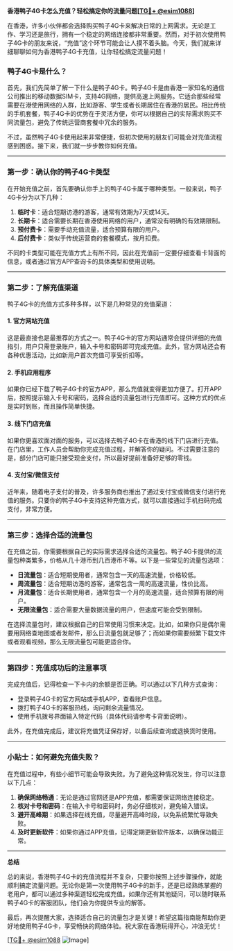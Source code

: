 **香港鸭子4G卡怎么充值？轻松搞定你的流量问题[[TG💪+ @esim1088](https://t.me/s/esim1088)]**

在香港，许多小伙伴都会选择购买鸭子4G卡来解决日常的上网需求。无论是工作、学习还是旅行，拥有一个稳定的网络连接都非常重要。然而，对于初次使用鸭子4G卡的朋友来说，“充值”这个环节可能会让人摸不着头脑。今天，我们就来详细聊聊如何为香港鸭子4G卡充值，让你轻松搞定流量问题！

### 鸭子4G卡是什么？

首先，我们先简单了解一下什么是鸭子4G卡。鸭子4G卡是由香港一家知名的通信公司推出的移动数据SIM卡，支持4G网络，提供高速上网服务。它适合那些经常需要在港使用网络的人群，比如游客、学生或者长期居住在香港的居民。相比传统的手机套餐，鸭子4G卡的优势在于灵活方便，你可以根据自己的实际需求购买不同流量包，避免了传统运营商套餐中冗余的服务。

不过，虽然鸭子4G卡使用起来非常便捷，但初次使用的朋友们可能会对充值流程感到困惑。接下来，我们就一步步教你如何充值。

---

### 第一步：确认你的鸭子4G卡类型

在开始充值之前，首先要确认你手上的鸭子4G卡属于哪种类型。一般来说，鸭子4G卡分为以下几种：

1. **临时卡**：适合短期访港的游客，通常有效期为7天或14天。
2. **长期卡**：适合需要长期在香港使用网络的用户，通常没有明确的有效期限制。
3. **预付费卡**：需要手动充值流量，适合预算有限的用户。
4. **后付费卡**：类似于传统运营商的套餐模式，按月扣费。

不同的卡类型可能在充值方式上有所不同，因此在充值前一定要仔细查看卡背面的信息，或者通过官方APP查询卡的具体类型和使用说明。

---

### 第二步：了解充值渠道

鸭子4G卡的充值方式多种多样，以下是几种常见的充值渠道：

#### 1. 官方网站充值
这是最直接也是最推荐的方式之一。鸭子4G卡的官方网站通常会提供详细的充值指引，用户只需登录账户，输入卡号和密码即可完成充值。此外，官方网站还会有各种优惠活动，比如新用户首次充值可享受折扣等。

#### 2. 手机应用程序
如果你已经下载了鸭子4G卡的官方APP，那么充值就变得更加方便了。打开APP后，按照提示输入卡号和密码，选择合适的流量包进行充值即可。这种方式的优点是实时到账，而且操作简单快捷。

#### 3. 线下门店充值
如果你更喜欢面对面的服务，可以选择去鸭子4G卡在香港的线下门店进行充值。在门店里，工作人员会帮助你完成充值过程，并解答你的疑问。不过需要注意的是，部分门店可能只接受现金支付，所以最好提前准备好足够的零钱。

#### 4. 支付宝/微信支付
近年来，随着电子支付的普及，许多服务商也推出了通过支付宝或微信支付进行充值的服务。只要你的鸭子4G卡支持这种充值方式，就可以直接通过手机扫码完成支付，非常方便。

---

### 第三步：选择合适的流量包

在充值之前，你需要根据自己的实际需求选择合适的流量包。鸭子4G卡提供的流量包种类繁多，价格从几十港币到几百港币不等。以下是一些常见的流量包选项：

- **日流量包**：适合短期使用者，通常包含一天的高速流量，价格较低。
- **周流量包**：适合短期访港的游客，通常包含一周的高速流量，性价比高。
- **月流量包**：适合长期使用者，通常包含一个月的高速流量，适合预算有限的用户。
- **无限流量包**：适合需要大量数据流量的用户，但速度可能会受到限制。

在选择流量包时，建议根据自己的日常使用习惯来决定。比如，如果你只是偶尔需要用网络查地图或者发邮件，那么日流量包就足够了；而如果你需要频繁下载文件或者观看视频，那么无限流量包可能更适合你。

---

### 第四步：充值成功后的注意事项

完成充值后，记得检查一下卡内的余额是否正确。可以通过以下几种方式查询：

- 登录鸭子4G卡的官方网站或手机APP，查看账户信息。
- 拨打鸭子4G卡的客服热线，询问剩余流量情况。
- 使用手机拨号界面输入特定代码（具体代码请参考卡背面说明）。

此外，在充值完成后，建议将充值凭证保存好，以备后续查询或退换货时使用。

---

### 小贴士：如何避免充值失败？

在充值过程中，有些小细节可能会导致失败。为了避免这种情况发生，你可以注意以下几点：

1. **确保网络畅通**：无论是通过官网还是APP充值，都需要保证网络连接稳定。
2. **核对卡号和密码**：在输入卡号和密码时，务必仔细核对，避免输入错误。
3. **避开高峰期**：如果选择在线充值，尽量避开高峰时段，以免系统繁忙导致失败。
4. **及时更新软件**：如果你通过APP充值，记得定期更新软件版本，以确保功能正常。

---

**总结**

总的来说，香港鸭子4G卡的充值流程并不复杂，只要你按照上述步骤操作，就能顺利搞定流量问题。无论你是第一次使用鸭子4G卡的新手，还是已经熟练掌握的老用户，都可以通过多种渠道轻松完成充值。如果你还有其他疑问，可以随时联系鸭子4G卡的客服团队，他们会为你提供专业的解答。

最后，再次提醒大家，选择适合自己的流量包才是关键！希望这篇指南能帮助你更好地使用鸭子4G卡，享受畅快的网络体验。祝大家在香港玩得开心，冲浪无忧！

[[TG💪+ @esim1088](https://t.me/s/esim1088) ![Image](https://i.postimg.cc/4NQfJmqS/Snipaste-2025-05-13-00-14-12.png)]